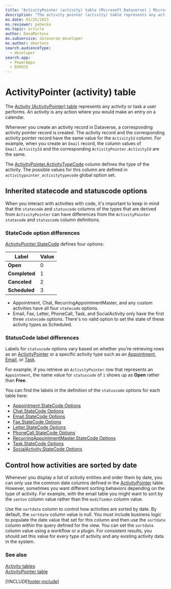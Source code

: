 ```yaml
---
title: "ActivityPointer (activity) table (Microsoft Dataverse) | Microsoft Docs" # Intent and product brand in a unique string of 43-59 chars including spaces
description: "The activity pointer (activity) table represents any activity or task a user performs. An activity is any action where you would make an entry on a calendar." 
ms.date: 03/25/2023
ms.reviewer: pehecke
ms.topic: article
author: DanaMartens
ms.subservice: dataverse-developer
ms.author: dmartens 
search.audienceType: 
  - developer
search.app: 
  - PowerApps
  - D365CE
---
```

# ActivityPointer (activity) table

The [Activity (ActivityPointer)  table](reference/entities/activitypointer.md) represents any activity or task a user performs. An activity is any action where you would make an entry on a calendar.  
  
Whenever you create an activity record in Dataverse, a corresponding activity pointer record is created. The activity record and the corresponding activity pointer record have the same value for the `ActivityId` column. For example, when you create an `Email` record, the column values of `Email.ActivityId` and the corresponding `ActivityPointer.ActivityId` are the same.  
  
The [ActivityPointer.ActivityTypeCode](/power-apps/developer/data-platform/reference/entities/activitypointer#BKMK_ActivityTypeCode) column defines the type of the activity. The possible values for this column are defined in `activitypointer_activitytypecode` global option set.

## Inherited statecode and statuscode options

When you  interact with activities with code, it's important to keep in mind that the `statecode` and `statuscode` columns of the types that are derived from `ActivityPointer` can have differences from the `ActivityPointer` `statecode` and `statuscode` column definitions.

### StateCode option differences

[ActivityPointer.StateCode](/power-apps/developer/data-platform/reference/entities/activitypointer#statecode-choicesoptions) defines four options:

|Label|Value|
|---------|---------|
|**Open**|0|
|**Completed**|1|
|**Canceled**|2|
|**Scheduled**|3|

- Appointment, Chat, RecurringAppointmentMaster, and any custom activities have all four `statecode` options.
- Email, Fax, Letter, PhoneCall, Task, and SocialActivity only have the first three `statecode` options. There's no valid option to set the state of these activity types as Scheduled.

### StatusCode label differences

Labels for `statuscode` options vary based on whether you're retrieving rows as an [ActivityPointer](reference/entities/activitypointer.md) or a specific activity type such as an [Appointment](reference/entities/appointment.md), [Email](reference/entities/email.md), or [Task](reference/entities/task.md).

For example, if you retrieve an `ActivityPointer` row that represents an `Appointment`, the name value for `statuscode` of `1` shows up as **Open** rather than **Free**.

You can find the labels in the definition of the `statuscode` options for each table here:

- [Appointment.StateCode Options](/power-apps/developer/data-platform/reference/entities/appointment#statuscode-choicesoptions)
- [Chat.StateCode Options](/power-apps/developer/data-platform/reference/entities/chat#statuscode-choicesoptions)
- [Email.StateCode Options](/power-apps/developer/data-platform/reference/entities/email#statuscode-choicesoptions)
- [Fax.StateCode Options](/power-apps/developer/data-platform/reference/entities/fax#statuscode-choicesoptions)
- [Letter.StateCode Options](/power-apps/developer/data-platform/reference/entities/letter#statuscode-choicesoptions)
- [PhoneCall.StateCode Options](/power-apps/developer/data-platform/reference/entities/phonecall#statuscode-choicesoptions)
- [RecurringAppointmentMaster.StateCode Options](/power-apps/developer/data-platform/reference/entities/recurringappointmentmaster#statuscode-choicesoptions)
- [Task.StateCode Options](/power-apps/developer/data-platform/reference/entities/task#statuscode-choicesoptions)
- [SocialActivity.StateCode Options](/power-apps/developer/data-platform/reference/socialactivity/appointment#statuscode-choicesoptions)




  
<a name="bkmk_sortdate"></a>

## Control how activities are sorted by date  
  
 Whenever you display a list of activity entities and order them by date, you can only use the common date columns defined in the [ActivityPointer](reference/entities/activitypointer.md) table. However, sometimes you want different sorting behaviors depending on the type of activity. For example, with the email table you might want to sort by the `senton` column value  rather than the `modifiedon` column value.  
  
 Use the `sortdate` column to control how activities are sorted by date. By default, the `sortdate` column value is null. You must include business logic to populate the date value that set for this column and then use the `sortdate` column within the query defined for the view. You can set the `sortdate` column value using a workflow or a plugin. For consistent results, you should set this value for every type of activity and any existing activity data in the system.  
  
### See also

 [Activity tables](activity-entities.md)<br />
 [ActivityPointer table](reference/entities/activitypointer.md)


[!INCLUDE[footer-include](../../includes/footer-banner.md)]
